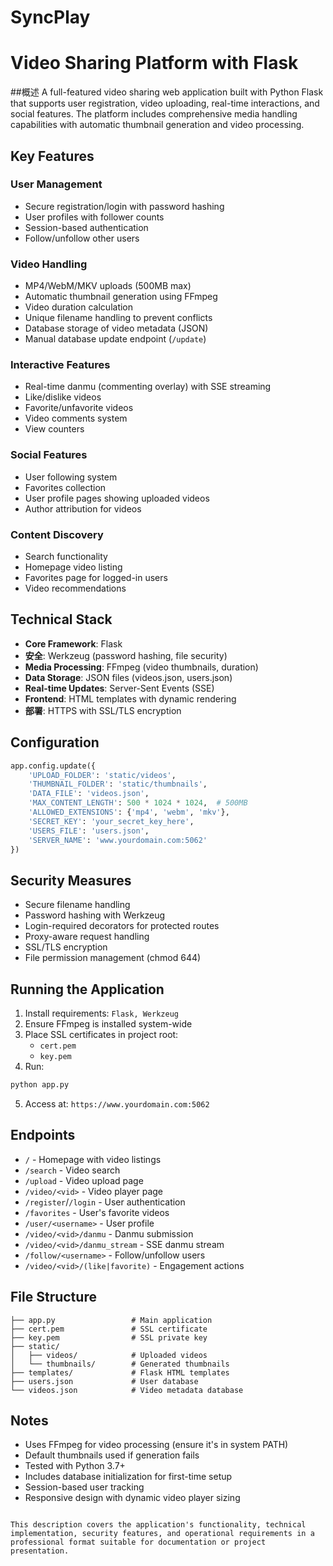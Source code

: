 # SyncPlay
# Video Sharing Platform with Flask

##概述
A full-featured video sharing web application built with Python Flask that supports user registration, video uploading, real-time interactions, and social features. The platform includes comprehensive media handling capabilities with automatic thumbnail generation and video processing.

## Key Features

### User Management
- Secure registration/login with password hashing
- User profiles with follower counts
- Session-based authentication
- Follow/unfollow other users

### Video Handling
- MP4/WebM/MKV uploads (500MB max)
- Automatic thumbnail generation using FFmpeg
- Video duration calculation
- Unique filename handling to prevent conflicts
- Database storage of video metadata (JSON)
- Manual database update endpoint (`/update`)

### Interactive Features
- Real-time danmu (commenting overlay) with SSE streaming
- Like/dislike videos
- Favorite/unfavorite videos
- Video comments system
- View counters

### Social Features
- User following system
- Favorites collection
- User profile pages showing uploaded videos
- Author attribution for videos

### Content Discovery
- Search functionality
- Homepage video listing
- Favorites page for logged-in users
- Video recommendations

## Technical Stack
- **Core Framework**: Flask
- **安全**: Werkzeug (password hashing, file security)
- **Media Processing**: FFmpeg (video thumbnails, duration)
- **Data Storage**: JSON files (videos.json, users.json)
- **Real-time Updates**: Server-Sent Events (SSE)
- **Frontend**: HTML templates with dynamic rendering
- **部署**: HTTPS with SSL/TLS encryption

## Configuration
```python
app.config.update({
    'UPLOAD_FOLDER': 'static/videos',
    'THUMBNAIL_FOLDER': 'static/thumbnails',
    'DATA_FILE': 'videos.json',
    'MAX_CONTENT_LENGTH': 500 * 1024 * 1024,  # 500MB
    'ALLOWED_EXTENSIONS': {'mp4', 'webm', 'mkv'},
    'SECRET_KEY': 'your_secret_key_here',
    'USERS_FILE': 'users.json',
    'SERVER_NAME': 'www.yourdomain.com:5062'
})
```

## Security Measures
- Secure filename handling
- Password hashing with Werkzeug
- Login-required decorators for protected routes
- Proxy-aware request handling
- SSL/TLS encryption
- File permission management (chmod 644)

## Running the Application
1. Install requirements: `Flask, Werkzeug`
2. Ensure FFmpeg is installed system-wide
3. Place SSL certificates in project root:
   - `cert.pem`
   - `key.pem`
4. Run:
```bash
python app.py
```
5. Access at: `https://www.yourdomain.com:5062`

## Endpoints
- `/` - Homepage with video listings
- `/search` - Video search
- `/upload` - Video upload page
- `/video/<vid>` - Video player page
- `/register`/`/login` - User authentication
- `/favorites` - User's favorite videos
- `/user/<username>` - User profile
- `/video/<vid>/danmu` - Danmu submission
- `/video/<vid>/danmu_stream` - SSE danmu stream
- `/follow/<username>` - Follow/unfollow users
- `/video/<vid>/(like|favorite)` - Engagement actions

## File Structure
```
├── app.py                 # Main application
├── cert.pem               # SSL certificate
├── key.pem                # SSL private key
├── static/
│   ├── videos/            # Uploaded videos
│   └── thumbnails/        # Generated thumbnails
├── templates/             # Flask HTML templates
├── users.json             # User database
└── videos.json            # Video metadata database
```

## Notes
- Uses FFmpeg for video processing (ensure it's in system PATH)
- Default thumbnails used if generation fails
- Tested with Python 3.7+
- Includes database initialization for first-time setup
- Session-based user tracking
- Responsive design with dynamic video player sizing
```

This description covers the application's functionality, technical implementation, security features, and operational requirements in a professional format suitable for documentation or project presentation.

